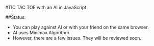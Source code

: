 #TIC TAC TOE with an AI in JavaScript

##Status:
- You can play against AI or with your friend on the same browser.
- AI uses Minimax Algorithm.
- However, there are a few issues. They will be reviewed soon.

